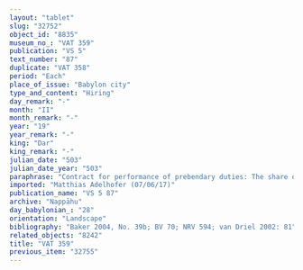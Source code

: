 ```yaml
---
layout: "tablet"
slug: "32752"
object_id: "8835"
museum_no_: "VAT 359"
publication: "VS 5"
text_number: "87"
duplicate: "VAT 358"
period: "Each"
place_of_issue: "Babylon city"
type_and_content: "Hiring"
day_remark: "-"
month: "II"
month_remark: "-"
year: "19"
year_remark: "-"
king: "Dar"
king_remark: "-"
julian_date: "503"
julian_date_year: "503"
paraphrase: "Contract for performance of prebendary duties: The share of <strong>B<sub>1</sub></strong> of the prebend of <strong>B<sub>1</sub> </strong>and <strong>B<sub>2</sub></strong> before Kāribu of the shrine of Marduk consisting of a monthly instalment of 4 large (<em>rabb&ucirc;</em>) <em>takkas&ucirc;</em>-cakes is at the disposal (<em>ina muhhi</em>) of <strong>A</strong>. Each month <strong>A</strong> will give the cakes of the rations (<em>kurrummatu</em>) to <strong>B<sub>1</sub></strong>. <strong>B<sub>1</sub></strong> in return will give one <em>uzāru</em>-cloth to <strong>A</strong>. 7 witnesses and the scribe (Bēl-nāṣir/Mudammiq-Nab&ucirc;//Rab-ban&ecirc;).<br /> &nbsp;<br /> <strong>A </strong>= Damqiya/Marduk-&scaron;umu-ibni/Isinnāya;<strong> B<sub>1</sub></strong> = Iddin-Nab&ucirc;/Nab&ucirc;-bān-zēri//Nappāhu; <strong>B<sub>2</sub></strong> = &Scaron;umu-iddin/Nab&ucirc;-bān-zēri//Nappāhu (elder brother of <strong>B<sub>1</sub></strong>);<br /> <br /> &nbsp;"
imported: "Matthias Adelhofer (07/06/17)"
publication_name: "VS 5 87"
archive: "Nappāhu"
day_babylonian_: "28"
orientation: "Landscape"
bibliography: "Baker 2004, No. 39b; BV 70; NRV 594; van Driel 2002: 81"
related_objects: "8242"
title: "VAT 359"
previous_item: "32755"
---
```

